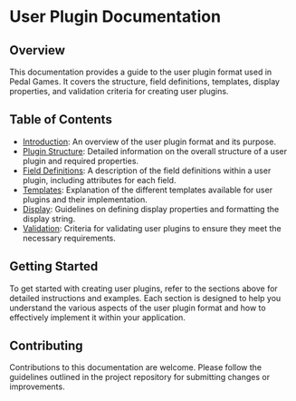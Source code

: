 # User Plugin Documentation

## Overview

This documentation provides a guide to the user plugin format used in Pedal Games. It covers the structure, field definitions, templates, display properties, and validation criteria for creating user plugins.

## Table of Contents

- [Introduction](src/sections/introduction.md): An overview of the user plugin format and its purpose.
- [Plugin Structure](src/sections/plugin-structure.md): Detailed information on the overall structure of a user plugin and required properties.
- [Field Definitions](src/sections/field-definitions.md): A description of the field definitions within a user plugin, including attributes for each field.
- [Templates](src/sections/templates.md): Explanation of the different templates available for user plugins and their implementation.
- [Display](src/sections/display.md): Guidelines on defining display properties and formatting the display string.
- [Validation](src/sections/validation.md): Criteria for validating user plugins to ensure they meet the necessary requirements.

## Getting Started

To get started with creating user plugins, refer to the sections above for detailed instructions and examples. Each section is designed to help you understand the various aspects of the user plugin format and how to effectively implement it within your application.

## Contributing

Contributions to this documentation are welcome. Please follow the guidelines outlined in the project repository for submitting changes or improvements.